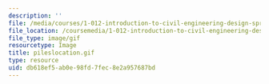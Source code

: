 ```yaml
---
description: ''
file: /media/courses/1-012-introduction-to-civil-engineering-design-spring-2002/db618ef5ab0e98fd7fec8e2a957687bd_pileslocation.gif
file_location: /coursemedia/1-012-introduction-to-civil-engineering-design-spring-2002/db618ef5ab0e98fd7fec8e2a957687bd_pileslocation.gif
file_type: image/gif
resourcetype: Image
title: pileslocation.gif
type: resource
uid: db618ef5-ab0e-98fd-7fec-8e2a957687bd
---
```

